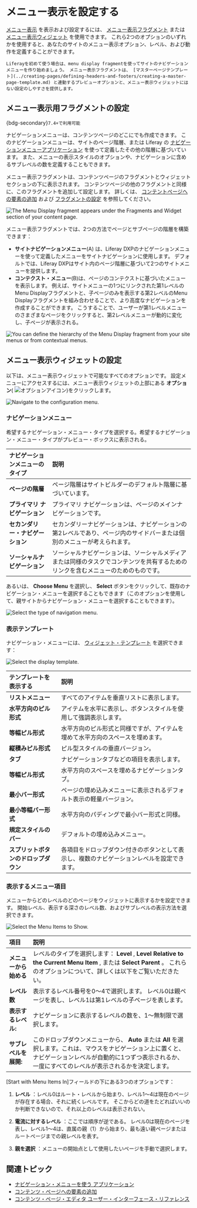 # メニュー表示を設定する

[メニュー表示](./using-the-navigation-menus-application.md) を表示および設定するには、 [メニュー表示フラグメント](#configuring-the-menu-display-fragment) または [メニュー表示ウィジェット](#configuring-the-menu-display-widget) を使用できます。 これら2つのオプションのいずれかを使用すると、あなたのサイトのメニュー表示オプション、レベル、および動作を定義することができます。

```{tip}
Liferayを初めて使う場合は、menu display fragmentを使ってサイトのナビゲーションメニューを作り始めましょう。 メニュー表示フラグメントは、 [マスターページテンプレート](../creating-pages/defining-headers-and-footers/creating-a-master-page-template.md) と連動するプレビューオプションと、メニュー表示ウィジェットにはない設定のしやすさを提供します。
```

## メニュー表示用フラグメントの設定

{bdg-secondary}`7.4+で利用可能`

ナビゲーションメニューは、コンテンツページのどこにでも作成できます。 このナビゲーションメニューは、サイトのページ階層、または Liferay の [ナビゲーションメニューアプリケーション](./using-the-navigation-menus-application.md) を使って定義したその他の階層に基づいています。 また、メニューの表示スタイルのオプションや、ナビゲーションに含めるサブレベルの数を定義することもできます。

メニュー表示フラグメントは、コンテンツページのフラグメントとウィジェットセクションの下に表示されます。 コンテンツページの他のフラグメントと同様に、このフラグメントを追加して設定します。 詳しくは、 [コンテントページへの要素の追加](../creating-pages/using-content-pages/adding-elements-to-content-pages.md) および [フラグメントの設定](../creating-pages/page-fragments-and-widgets/using-fragments/configuring-fragments.md) を参照してください。

![The Menu Display fragment appears under the Fragments and Widget section of your content page.](./configuring-menu-displays/images/01.png)

メニュー表示フラグメントでは、2つの方法でページとサブページの階層を構築できます：

- **サイトナビゲーションメニュー**(A) は、Liferay DXPのナビゲーションメニューを使って定義したメニューをサイトナビゲーションに使用します。 デフォルトでは、Liferay DXPはサイト内のページ階層に基づいて2つのサイトメニューを提供します。
- **コンテクスト・メニュー**(B)は、ページのコンテクストに基づいたメニューを表示します。 例えば、サイトメニューの1つにリンクされた第1レベルのMenu Displayフラグメントと、子ページのみを表示する第2レベルのMenu Displayフラグメントを組み合わせることで、より高度なナビゲーションを作成することができます。 こうすることで、ユーザーが第1レベルメニューのさまざまなページをクリックすると、第2レベルメニューが動的に変化し、子ページが表示される。

![You can define the hierarchy of the Menu Display fragment from your site menus or from contextual menus.](./configuring-menu-displays/images/02.png)

## メニュー表示ウィジェットの設定

以下は、メニュー表示ウィジェットで可能なすべてのオプションです。 設定メニューにアクセスするには、メニュー表示ウィジェットの上部にある **オプション**( ![オプションアイコン](../../images/icon-widget-options.png))をクリックします。

![Navigate to the configuration menu.](./configuring-menu-displays/images/03.png)

### ナビゲーションメニュー

希望するナビゲーション・メニュー・タイプを選択する。希望するナビゲーション・メニュー・タイプがプレビュー・ボックスに表示される。

| ナビゲーションメニューのタイプ    | 説明                                                                |
| :----------------- | :---------------------------------------------------------------- |
| **ページの階層** | ページ階層はサイトビルダーのデフォルト階層に基づいています。                                    |
| **プライマリ ナビゲーション** | プライマリ ナビゲーションは、ページのメインナビゲーションです。                                  |
| **セカンダリー・ナビゲーション** | セカンダリーナビゲーションは、ナビゲーションの第2レベルであり、ページ内のサイドバーまたは個別のメニューが考えられます。      |
| **ソーシャルナビゲーション** | ソーシャルナビゲーションは、ソーシャルメディアまたは同様のタスクでコンテンツを共有するためのリンクを含むメニューのためのものです。 |

あるいは、 **Choose Menu** を選択し、 **Select** ボタンをクリックして、既存のナビゲーション・メニューを選択することもできます（このオプションを使用して、親サイトからナビゲーション・メニューを選択することもできます）。

![Select the type of navigation menu.](./configuring-menu-displays/images/04.png)

### 表示テンプレート

ナビゲーション・メニューには、 [ウィジェット・テンプレート](../displaying-content/additional-content-display-options/styling-widgets-with-widget-templates.md) を選択できます：

![Select the display template.](./configuring-menu-displays/images/05.png)

| テンプレートを表示する          | 説明                                            |
| :------------------- | :-------------------------------------------- |
| **リストメニュー** | すべてのアイテムを垂直リストに表示します。                         |
| **水平方向のピル形式** | アイテムを水平に表示し、ボタンスタイルを使用して強調表示します。              |
| **等幅ピル形式** | 水平方向のピル形式と同様ですが、アイテムを埋めて水平方向のスペースを埋めます。       |
| **縦積みピル形式** | ピル型スタイルの垂直バージョン。                              |
| **タブ** | ナビゲーションタブなどの項目を表示します。                         |
| **等幅ピル形式** | 水平方向のスペースを埋めるナビゲーションタブ。                       |
| **最小バー形式** | ページの埋め込みメニューに表示されるデフォルト表示の軽量バージョン。            |
| **最小等幅バー形式** | 水平方向のパディングで最小バー形式と同様。                         |
| **規定スタイルのバー** | デフォルトの埋め込みメニュー。                               |
| **スプリットボタンのドロップダウン** | 各項目をドロップダウン付きのボタンとして表示し、複数のナビゲーションレベルを設定できます。 |

### 表示するメニュー項目

メニューからどのレベルのどのページをウィジェットに表示するかを設定できます。 開始レベル、表示する深さのレベル数、およびサブレベルの表示方法を選択できます。

![Select the Menu Items to Show.](./configuring-menu-displays/images/06.png)

| 項目            | 説明                                                                                                                    |
| :------------ | :-------------------------------------------------------------------------------------------------------------------- |
| **メニューから始める** | レベルのタイプを選択します： **Level** , **Level Relative to the Current Menu Item** , または **Select Parent** 。 これらのオプションについて、詳しくは以下をご覧いただきたい。 |
| **レベル数** | 表示するレベル番号を0～4で選択します。 レベル0は親ページを表し、レベル1は第1レベルの子ページを表します。                                                               |
| **表示するレベル:** | ナビゲーションに表示するレベルの数を、1～無制限で選択します。                                                                                       |
| **サブレベルを展開:** | このドロップダウンメニューから、 **Auto** または **All** を選択します。これは、マウスをナビゲーション上に置くと、ナビゲーションレベルが自動的に1つずつ表示されるか、一度にすべてのレベルが表示されるかを決定します。          |

[Start with Menu Items In]フィールドの下にある3つのオプションです：

1. **レベル** ：レベル0はルート・レベルから始まり、レベル1～4は現在のページが存在する場合、それに続くレベルです。 そこからどの道をたどればいいのか判断できないので、それ以上のレベルは表示されない。

1. **電流に対するレベル** ：ここでは順序が逆である。 レベル0は現在のページを表し、レベル1～4は、直属の親（1）から始まり、最も遠い親ページまたはルートページまでの親レベルを表す。

1. **親を選択** ：メニューの開始点として使用したいページを手動で選択します。

## 関連トピック

* [ナビゲーション・メニューを使う アプリケーション](./using-the-navigation-menus-application.md)
* [コンテンツ・ページへの要素の追加](../creating-pages/using-content-pages/adding-elements-to-content-pages.md)
* [コンテンツ・ページ・エディタ ユーザー・インターフェース・リファレンス](../creating-pages/using-content-pages/content-page-editor-ui-reference.md)
